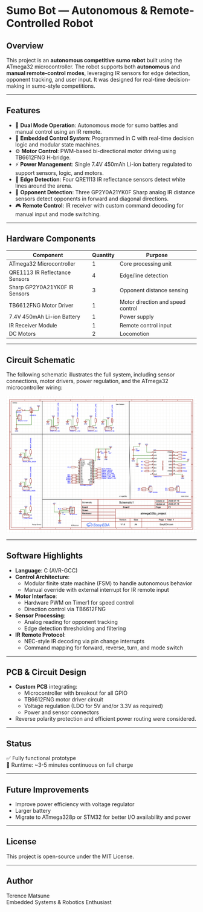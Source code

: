 # Sumo Bot — Autonomous & Remote-Controlled Robot

## Overview

This project is an **autonomous competitive sumo robot** built using the ATmega32 microcontroller. The robot supports both **autonomous** and **manual remote-control modes**, leveraging IR sensors for edge detection, opponent tracking, and user input. It was designed for real-time decision-making in sumo-style competitions.

---

## Features

- 🔁 **Dual Mode Operation**: Autonomous mode for sumo battles and manual control using an IR remote.
- 🧠 **Embedded Control System**: Programmed in C with real-time decision logic and modular state machines.
- ⚙️ **Motor Control**: PWM-based bi-directional motor driving using TB6612FNG H-bridge.
- ⚡ **Power Management**: Single 7.4V 450mAh Li-ion battery regulated to support sensors, logic, and motors.
- 🧲 **Edge Detection**: Four QRE1113 IR reflectance sensors detect white lines around the arena.
- 🎯 **Opponent Detection**: Three GP2Y0A21YK0F Sharp analog IR distance sensors detect opponents in forward and diagonal directions.
- 🎮 **Remote Control**: IR receiver with custom command decoding for manual input and mode switching.

---

## Hardware Components

| Component                          | Quantity | Purpose                         |
|-----------------------------------|----------|---------------------------------|
| ATmega32 Microcontroller          | 1        | Core processing unit            |
| QRE1113 IR Reflectance Sensors    | 4        | Edge/line detection             |
| Sharp GP2Y0A21YK0F IR Sensors     | 3        | Opponent distance sensing       |
| TB6612FNG Motor Driver            | 1        | Motor direction and speed control |
| 7.4V 450mAh Li-ion Battery        | 1        | Power supply                    |
| IR Receiver Module                | 1        | Remote control input            |
| DC Motors                         | 2        | Locomotion                      |

---
## Circuit Schematic

The following schematic illustrates the full system, including sensor connections, motor drivers, power regulation, and the ATmega32 microcontroller wiring:

![Circuit Schematic](./docs/schematic.png)

---

## Software Highlights

- **Language**: C (AVR-GCC)
- **Control Architecture**:
  - Modular finite state machine (FSM) to handle autonomous behavior
  - Manual override with external interrupt for IR remote input
- **Motor Interface**:
  - Hardware PWM on Timer1 for speed control
  - Direction control via TB6612FNG
- **Sensor Processing**:
  - Analog reading for opponent tracking
  - Edge detection thresholding and filtering
- **IR Remote Protocol**:
  - NEC-style IR decoding via pin change interrupts
  - Command mapping for forward, reverse, turn, and mode switch

---

## PCB & Circuit Design

- **Custom PCB** integrating:
  - Microcontroller with breakout for all GPIO
  - TB6612FNG motor driver circuit
  - Voltage regulation (LDO for 5V and/or 3.3V as required)
  - Power and sensor connectors
- Reverse polarity protection and efficient power routing were considered.

---

## Status

✅ Fully functional prototype  
🔋 Runtime: ~3-5 minutes continuous on full charge  

---

## Future Improvements

- Improve power efficiency with voltage regulator
- Larger battery 
- Migrate to ATmega328p or STM32 for better I/O availability and power

---

## License

This project is open-source under the MIT License.

---

## Author

Terence Matsune  
Embedded Systems & Robotics Enthusiast  
